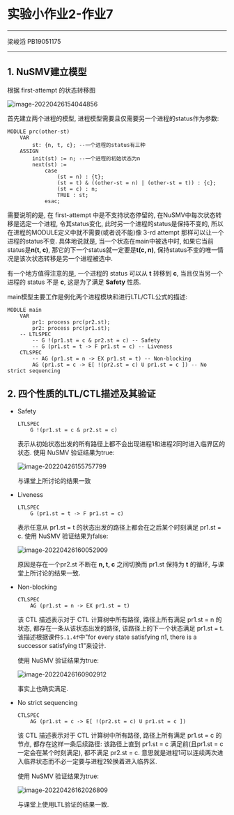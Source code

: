 # 实验小作业2-作业7

***

梁峻滔 PB19051175

***

## 1. NuSMV建立模型

根据 first-attempt 的状态转移图

![image-20220426154044856](D:\USTC\Formal_Methods2022\homework\HW7\report.assets\image-20220426154044856.png)

首先建立两个进程的模型, 进程模型需要且仅需要另一个进程的status作为参数:

```NuSMV
MODULE prc(other-st)
    VAR
        st: {n, t, c}; --一个进程的status有三种
    ASSIGN
        init(st) := n; --一个进程的初始状态为n
        next(st) :=
            case
                (st = n) : {t};
                (st = t) & ((other-st = n) | (other-st = t)) : {c};
                (st = c) : n;
                TRUE : st;
            esac;
```

需要说明的是, 在 first-attempt 中是不支持状态停留的, 在NuSMV中每次状态转移是选定一个进程, 令其status变化, 此时另一个进程的status是保持不变的, 所以在进程的MODULE定义中就不需要(或者说不能)像 3-rd attempt 那样可以让一个进程的status不变. 具体地说就是, 当一个状态在main中被选中时, 如果它当前status是**n(t, c)**, 那它的下一个status就一定要是**t(c, n)**, 保持status不变的唯一情况是该次状态转移是另一个进程被选中.

有一个地方值得注意的是, 一个进程的 status 可以从 **t** 转移到 **c**, 当且仅当另一个进程的 status 不是 **c**, 这是为了满足 **Safety** 性质.

main模型主要工作是例化两个进程模块和进行LTL/CTL公式的描述:

```NuSMV
MODULE main
    VAR
        pr1: process prc(pr2.st);
        pr2: process prc(pr1.st);
    -- LTLSPEC 
        -- G !(pr1.st = c & pr2.st = c) -- Safety
        -- G (pr1.st = t -> F pr1.st = c) -- Liveness
    CTLSPEC
        -- AG (pr1.st = n -> EX pr1.st = t) -- Non-blocking
        AG (pr1.st = c -> E[ !(pr2.st = c) U pr1.st = c ]) -- No strict sequencing
```

## 2. 四个性质的LTL/CTL描述及其验证

* Safety

    ```NuSMV
    LTLSPEC
    	G !(pr1.st = c & pr2.st = c)
    ```

    表示从初始状态出发的所有路径上都不会出现进程1和进程2同时进入临界区的状态. 使用 NuSMV 验证结果为true: 

    ![image-20220426155757799](D:\USTC\Formal_Methods2022\homework\HW7\report.assets\image-20220426155757799.png)

    与课堂上所讨论的结果一致

* Liveness

    ```
    LTLSPEC
    	G (pr1.st = t -> F pr1.st = c)
    ```

    表示任意从 pr1.st = t 的状态出发的路径上都会在之后某个时刻满足 pr1.st = c. 使用 NuSMV 验证结果为false:

    ![image-20220426160052909](D:\USTC\Formal_Methods2022\homework\HW7\report.assets\image-20220426160052909.png)

    原因是存在一个pr2.st 不断在 **n, t, c** 之间切换而 pr1.st 保持为 **t** 的循环, 与课堂上所讨论的结果一致.
    
* Non-blocking

    ```
    CTLSPEC
    	AG (pr1.st = n -> EX pr1.st = t)
    ```

    该 CTL 描述表示对于 CTL 计算树中所有路径, 路径上所有满足 pr1.st = n 的状态, 都存在一条从该状态出发的路径, 该路径上的下一个状态满足 pr1.st = t. 该描述根据课件`5.1.4f`中"for every state satisfying n1, there is a successor satisfying t1"来设计.

    使用 NuSMV 验证结果为true:

    ![image-20220426160902912](D:\USTC\Formal_Methods2022\homework\HW7\report.assets\image-20220426160902912.png)

    事实上也确实满足.

* No strict sequencing

    ```
    CTLSPEC
    	AG (pr1.st = c -> E[ !(pr2.st = c) U pr1.st = c ])
    ```

    该 CTL 描述表示对于 CTL 计算树中所有路径, 路径上所有满足 pr1.st = c 的节点, 都存在这样一条后续路径: 该路径上直到 pr1.st = c 满足前(且pr1.st = c一定会在某个时刻满足), 都不满足 pr2.st = c. 意思就是进程1可以连续两次进入临界状态而不必一定要与进程2轮换着进入临界区.

    使用 NuSMV 验证结果为true:

    ![image-20220426162026809](D:\USTC\Formal_Methods2022\homework\HW7\report.assets\image-20220426162026809.png)

    与课堂上使用LTL验证的结果一致.
